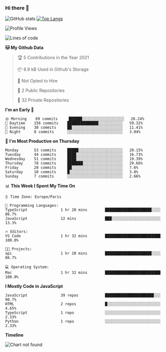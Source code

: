 ### Hi there 👋


![GitHub stats](https://github-readme-stats.vercel.app/api?username=remmmmmm&theme=dark&show_icons=true&count_private=true)
[![Top Langs](https://github-readme-stats.vercel.app/api/top-langs/?username=remmmmmm&layout=compact)](https://github.com/anuraghazra/github-readme-stats)



<!--START_SECTION:waka-->
![Profile Views](http://img.shields.io/badge/Profile%20Views-0-blue)

![Lines of code](https://img.shields.io/badge/From%20Hello%20World%20I%27ve%20Written-1.2%20million%20lines%20of%20code-blue)

**🐱 My Github Data** 

> 🏆 5 Contributions in the Year 2021
 > 
> 📦 6.9 kB Used in Github's Storage 
 > 
> 🚫 Not Opted to Hire
 > 
> 📜 2 Public Repositories 
 > 
> 🔑 32 Private Repositories  
 > 
**I'm an Early 🐤** 

```text
🌞 Morning    69 commits     ██████░░░░░░░░░░░░░░░░░░░   26.24% 
🌆 Daytime    156 commits    ██████████████░░░░░░░░░░░   59.32% 
🌃 Evening    30 commits     ██░░░░░░░░░░░░░░░░░░░░░░░   11.41% 
🌙 Night      8 commits      ░░░░░░░░░░░░░░░░░░░░░░░░░   3.04%

```
📅 **I'm Most Productive on Thursday** 

```text
Monday       53 commits     █████░░░░░░░░░░░░░░░░░░░░   20.15% 
Tuesday      44 commits     ████░░░░░░░░░░░░░░░░░░░░░   16.73% 
Wednesday    51 commits     ████░░░░░░░░░░░░░░░░░░░░░   19.39% 
Thursday     78 commits     ███████░░░░░░░░░░░░░░░░░░   29.66% 
Friday       20 commits     ██░░░░░░░░░░░░░░░░░░░░░░░   7.6% 
Saturday     10 commits     █░░░░░░░░░░░░░░░░░░░░░░░░   3.8% 
Sunday       7 commits      ░░░░░░░░░░░░░░░░░░░░░░░░░   2.66%

```


📊 **This Week I Spent My Time On** 

```text
⌚︎ Time Zone: Europe/Paris

💬 Programming Languages: 
TypeScript               1 hr 20 mins        █████████████████████░░░░   86.7% 
JavaScript               12 mins             ███░░░░░░░░░░░░░░░░░░░░░░   13.3%

🔥 Editors: 
VS Code                  1 hr 32 mins        █████████████████████████   100.0%

🐱‍💻 Projects: 
api                      1 hr 20 mins        █████████████████████░░░░   86.7%

💻 Operating System: 
Mac                      1 hr 32 mins        █████████████████████████   100.0%

```

**I Mostly Code in JavaScript** 

```text
JavaScript               39 repos            ██████████████████████░░░   90.7% 
HTML                     2 repos             █░░░░░░░░░░░░░░░░░░░░░░░░   4.65% 
TypeScript               1 repo              ░░░░░░░░░░░░░░░░░░░░░░░░░   2.33% 
Python                   1 repo              ░░░░░░░░░░░░░░░░░░░░░░░░░   2.33%

```


**Timeline**

![Chart not found](https://raw.githubusercontent.com/remmmmmm/remmmmmm/main/charts/bar_graph.png) 


<!--END_SECTION:waka-->

